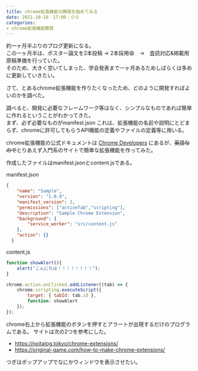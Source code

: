 ```yaml
---
title: chrome拡張機能の開発を始めてみる
date: 2021-10-16　17:00：００
categories:
- chrome拡張機能開発
---
```


約一ヶ月半ぶりのブログ更新になる。  
この一ヶ月半は、ポスター論文を2本投稿 -> 2本採用:smile:　->　査読対応&掲載用原稿準備を行っていた。  
そのため、大きく空いてしまった、学会発表まで一ヶ月あるためしばらくは多めに更新していきたい。  

さて、とあるchrome拡張機能を作りたくなったため、どのように開発すればよいのかを調べた。
<!--more-->

調べると、開発に必要なフレームワーク等はなく、シンプルなものであれば簡単に作れるということがわかってきた。  
まず、必ず必要なものがmanifest.json
これは、拡張機能の名前や説明にとどまらず、chromeに許可してもらうAPI機能の定義やファイルの定義等に用いる。

chrome拡張機能の公式ドキュメントは [Chrome Developers](https://developer.chrome.com/docs/extensions/mv3/) にあるが、~~英語なので~~とりあえず入門系のサイトで簡単な拡張機能を作ってみた。

作成したファイルはmanifest.jsonとcontent.jsである。  

manifest.json
```json
{
    "name": "Sample",
    "version": "1.0.0",
    "manifest_version": 3,
    "permissions": ["activeTab","scripting"],
    "description": "Sample Chrome Extension",
    "background": {
        "service_worker": "src/content.js"
    },
    "action": {}
  }
```

content.js
```js
function showAlert(){
    alert("こんにちは！！！！！！！！");
}

chrome.action.onClicked.addListener((tab) => {
	chrome.scripting.executeScript({
		target: { tabId: tab.id },
		function: showAlert
	});
});
```

chrome右上から拡張機能のボタンを押すとアラートが出現するだけのプログラムである。
サイトは次の2つを参考にした。

- https://noitalog.tokyo/chrome-extensions/
- https://original-game.com/how-to-make-chrome-extensions/

つぎはポップアップでなにかウィンドウを表示させたい。